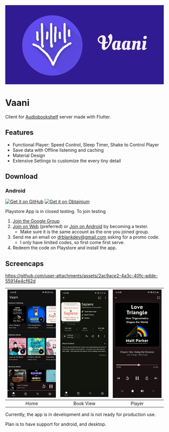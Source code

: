 <div align="left">
   <img alt="Audiobookshelf Banner" src="images/banner.png" width="600">
</div>

# Vaani

Client for [Audiobookshelf](https://github.com/advplyr/audiobookshelf) server made with Flutter.

## Features

* Functional Player: Speed Control, Sleep Timer, Shake to Control Player
* Save data with Offline listening and caching
* Material Design
* Extensive Settings to customize the every tiny detail

## Download

### Android

<!-- a github image with link to releases for download -->
[<img src="https://github.com/NeoApplications/Neo-Backup/raw/main/badge_github.png" alt="Get it on GitHub" height="80">](https://github.com/Dr-Blank/Vaani/releases/latest/download/app-release-universal.apk) [<img src="https://raw.githubusercontent.com/ImranR98/Obtainium/main/assets/graphics/badge_obtainium.png" alt="Get it on Obtainium" height="80">](http://apps.obtainium.imranr.dev/redirect.html?r=obtainium://add/https://github.com/Dr-Blank/Vaani)

Playstore App is in closed testing. To join testing
1. [Join the Google Group](https://groups.google.com/g/vaani-app)
2. [Join on Web](https://play.google.com/apps/testing/dr.blank.vaani) (preferred) or [Join on Android](https://play.google.com/store/apps/details?id=dr.blank.vaani) by becoming a tester.
   - Make sure it is the same account as the one you joined group.
3. Send me an email on drblankdev@gmail.com asking for a promo code.
   - I only have limited codes, so first come first serve.
4. Redeem the code on Playstore and install the app.
   

## Screencaps

https://github.com/user-attachments/assets/2ac9ace2-4a3c-40fc-adde-55914e4cf62d

|<img src="images/screenshots/android/home.jpg" width="200" />|<img src="images/screenshots/android/bookview.jpg" width="200" />|<img src="images/screenshots/android/player.jpg" width="200" />|
|:---:|:---:|:---:|
|Home|Book View|Player|

Currently, the app is in development and is not ready for production use.

Plan is to have support for android, and desktop.
